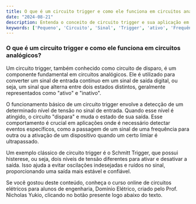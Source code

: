 ```yaml
---
title: O que é um circuito trigger e como ele funciona em circuitos analógicos?
date: "2024-08-21"
description: Entenda o conceito de circuito trigger e sua aplicação em circuitos analógicos.
keywords: ['Pequeno', 'Circuito', 'Sinal', 'Trigger', 'ativo', 'Frequência', 'Bode']
---
```


### O que é um circuito trigger e como ele funciona em circuitos analógicos?

Um circuito trigger, também conhecido como circuito de disparo, é um componente fundamental em circuitos analógicos. Ele é utilizado para converter um sinal de entrada contínuo em um sinal de saída digital, ou seja, um sinal que alterna entre dois estados distintos, geralmente representados como "ativo" e "inativo". 

O funcionamento básico de um circuito trigger envolve a detecção de um determinado nível de tensão no sinal de entrada. Quando esse nível é atingido, o circuito "dispara" e muda o estado de sua saída. Esse comportamento é crucial em aplicações onde é necessário detectar eventos específicos, como a passagem de um sinal de uma frequência para outra ou a ativação de um dispositivo quando um certo limiar é ultrapassado.

Um exemplo clássico de circuito trigger é o Schmitt Trigger, que possui histerese, ou seja, dois níveis de tensão diferentes para ativar e desativar a saída. Isso ajuda a evitar oscilações indesejadas e ruídos no sinal, proporcionando uma saída mais estável e confiável.

Se você gostou deste conteúdo, conheça o curso online de circuitos elétricos para alunos de engenharia, Domínio Elétrico, criado pelo Prof. Nicholas Yukio, clicando no botão presente logo abaixo do texto.